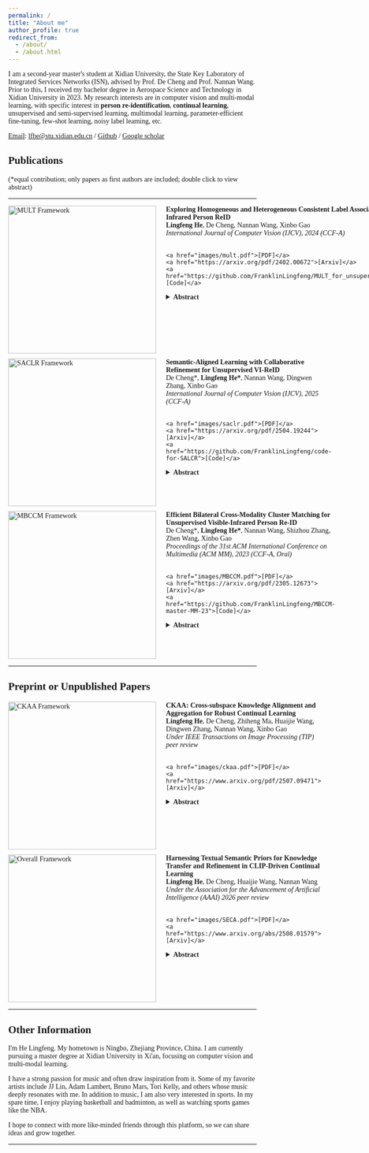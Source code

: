 ```yaml
---
permalink: /
title: "About me"
author_profile: true
redirect_from: 
  - /about/
  - /about.html
---
```


<style>
body {
    font-family: "Times New Roman", Times, serif;
}
</style>

I am a second-year master's student at Xidian University, the State Key Laboratory of Integrated Services  Networks (ISN), advised by Prof. De Cheng and Prof. Nannan Wang. Prior to this, I received my bachelor degree in Aerospace Science and Technology in Xidian University in 2023. My research interests are in computer vision and multi-modal learning, with specific interest in **person re-identification**, **continual learning**, unsupervised and semi-supervised learning, multimodal learning, parameter-efficient fine-tuning, few-shot learning, noisy label learning, etc.

[Email](lfhe@stu.xidian.edu.cn): lfhe@stu.xidian.edu.cn / [Github](https://github.com/FranklinLingfeng) / [Google scholar](https://scholar.google.com/citations?user=bUCPpbAAAAAJ&hl=zh-CN)

## Publications 

(*equal contribution; only papers as first authors are included; double click to view abstract)

---

<div style="display: flex; align-items: flex-start; margin-top: 10px;">
  <img src="images/mult.png" alt="MULT Framework" width="300" style="margin-right: 20px;">
  
  <div>
    <strong>Exploring Homogeneous and Heterogeneous Consistent Label Associations for Unsupervised Visible-Infrared Person ReID</strong><br>
    <strong>Lingfeng He</strong>, De Cheng, Nannan Wang, Xinbo Gao<br>
    <em>International Journal of Computer Vision (IJCV), 2024 (CCF-A)</em><br><br>

    <a href="images/mult.pdf">[PDF]</a> 
    <a href="https://arxiv.org/pdf/2402.00672">[Arxiv]</a> 
    <a href="https://github.com/FranklinLingfeng/MULT_for_unsupervised_visible_infrared_ReID">[Code]</a>

  <details style="margin-top:10px;">
    <summary><strong>Abstract</strong></summary>
    <div style="background-color: #f5f5f5; padding: 10px; border-radius: 5px; border: 1px solid #ddd; font-size: 0.85em; line-height: 1.3;">
      Unsupervised visible-infrared person re-identification (USL-VI-ReID) endeavors to retrieve pedestrian images of the same identity from different modalities without annotations. While prior work focuses on establishing cross-modality pseudolabel associations to bridge the modality-gap, they ignore maintaining the instance-level homogeneous and heterogeneous consistency between the feature space and the pseudo-label space, resulting in coarse associations. In response, we introduce
a Modality-Unified Label Transfer (MULT) module that simultaneously accounts for both homogeneous and heterogeneous fine-grained instance-level structures, yielding high-quality cross-modality label associations. It models both homogeneous and heterogeneous affinities, leveraging them to quantify the inconsistency between the pseudo-label space and the feature space, subsequently minimizing it. The proposed MULT ensures that the generated pseudo-labels maintain alignment across modalities while upholding structural consistency within intra-modality. Additionally, a straightforward plug-and-play Online Cross-memory Label Refinement (OCLR) module is proposed to further mitigate the side effects of noisy pseudo-labels while simultaneously aligning different modalities, coupled with an Alternative Modality-Invariant Representation Learning (AMIRL) framework. Experiments demonstrate that our proposed method outperforms existing state-of-the-art USL-VIReID methods, highlighting the superiority of our MULT in comparison to other cross-modality association methods. 
    </div>
  </details>
  </div>
</div>


<div style="display: flex; align-items: flex-start; margin-top: 10px;">
  <img src="images/saclr.png" alt="SACLR Framework" width="300" style="margin-right: 20px;">
  
  <div>
    <strong>Semantic-Aligned Learning with Collaborative Refinement for Unsupervised VI-ReID</strong><br>
    De Cheng*, <strong>Lingfeng He*</strong>, Nannan Wang, Dingwen Zhang, Xinbo Gao<br>
    <em>International Journal of Computer Vision (IJCV), 2025 (CCF-A)</em><br><br>

    <a href="images/saclr.pdf">[PDF]</a> 
    <a href="https://arxiv.org/pdf/2504.19244">[Arxiv]</a> 
    <a href="https://github.com/FranklinLingfeng/code-for-SALCR">[Code]</a>

  <details style="margin-top:10px;">
    <summary><strong>Abstract</strong></summary>
    <div style="background-color: #f5f5f5; padding: 10px; border-radius: 5px; border: 1px solid #ddd; font-size: 0.85em; line-height: 1.3;">
      Unsupervised visible-infrared person re-identification (USL-VI-ReID) seeks to match pedestrian images of the same individual across different modalities without human annotations for model learning. Previous methods unify pseudo-labels of cross-modality images through label association algorithms and then design contrastive learning framework for global feature learning. However, these methods overlook the cross-modality variations in feature representation and pseudo-label distributions brought by fine-grained patterns. This insight results in insufficient modality-shared learning when only global features are optimized. To address this issue, we propose a Semantic-Aligned Learning with Collaborative Refinement (SALCR) framework, which builds up optimization objective for specific fine-grained patterns emphasized by each modality, thereby achieving complementary alignment between the label distributions of different modalities. Specifically, we first introduce a Dual Association with Global Learning (DAGI) module to unify the pseudo-labels of cross-modality instances in a bi-directional manner. Afterward, a Fine-Grained Semantic-Aligned Learning (FGSAL) module is carried out to explore part-level semantic-aligned patterns emphasized by each modality from cross-modality instances. Optimization objective is then formulated based on the semantic-aligned features and their corresponding label space. To alleviate the side-effects arising from noisy pseudo-labels, we propose a Global-Part Collaborative Refinement (GPCR) module to mine reliable positive sample sets for the global and part features dynamically and optimize the inter-instance relationships. Extensive experiments demonstrate the effectiveness of the proposed method, which achieves superior performances to state-of-the-art methods.
    </div>
  </details>
  </div>
</div>


<div style="display: flex; align-items: flex-start; margin-top: 10px;">
  <img src="images/MBCCM.png" alt="MBCCM Framework" width="300" style="margin-right: 20px;">
  
  <div>
    <strong>Efficient Bilateral Cross-Modality Cluster Matching for Unsupervised Visible-Infrared Person Re-ID</strong><br>
    De Cheng*, <strong>Lingfeng He*</strong>, Nannan Wang, Shizhou Zhang, Zhen Wang, Xinbo Gao<br>
    <em>Proceedings of the 31st ACM International Conference on Multimedia (ACM MM), 2023 (CCF-A, Oral)</em><br><br>

    <a href="images/MBCCM.pdf">[PDF]</a> 
    <a href="https://arxiv.org/pdf/2305.12673">[Arxiv]</a> 
    <a href="https://github.com/FranklinLingfeng/MBCCM-master-MM-23">[Code]</a>

  <details style="margin-top:10px;">
    <summary><strong>Abstract</strong></summary>
    <div style="background-color: #f5f5f5; padding: 10px; border-radius: 5px; border: 1px solid #ddd; font-size: 0.85em; line-height: 1.3;">
      Unsupervised visible-infrared person re-identification (USL-VI-ReID) aims to match pedestrian images of the same identity from different modalities without annotations. Existing works mainly focus on alleviating the modality gap by aligning instance-level features of the unlabeled samples. However, the relationships between cross-modality clusters are not well explored. To this end, we propose a novel bilateral cluster matching-based learning framework to reduce the modality gap by matching cross-modality clusters. Specifically, we design a Many-to-many Bilateral Cross-Modality Cluster Matching (MBCCM) algorithm through optimizing the maximum matching problem in a bipartite graph. Then, the matched pairwise clusters utilize shared visible and infrared pseudo-labels during the model training. Under such a supervisory signal, a Modality-Specific and Modality-Agnostic (MSMA) contrastive learning framework is proposed to align features jointly at a cluster-level. Meanwhile, the cross-modality Consistency Constraint (CC) is proposed to explicitly reduce the large modality discrepancy. Extensive experiments on the public SYSU-MM01 and RegDB datasets demonstrate the effectiveness of the proposed method, surpassing state-of-the-art approaches by a large margin of 8.76% mAP on average.
    </div>
  </details>
  </div>
</div>

---

## Preprint or Unpublished Papers

<div style="display: flex; align-items: flex-start; margin-top: 10px;">
  <img src="images/ckaa.png" alt="CKAA Framework" width="300" style="margin-right: 20px;">
  
  <div>
    <strong>CKAA: Cross-subspace Knowledge Alignment and Aggregation for Robust Continual Learning</strong><br>
    <strong>Lingfeng He</strong>, De Cheng, Zhiheng Ma, Huaijie Wang, Dingwen Zhang, Nannan Wang, Xinbo Gao<br>
    <em>Under IEEE Transactions on Image Processing (TIP) peer review</em><br><br>

    <a href="images/ckaa.pdf">[PDF]</a> 
    <a href="https://www.arxiv.org/pdf/2507.09471">[Arxiv]</a> 

  <details style="margin-top:10px;">
    <summary><strong>Abstract</strong></summary>
    <div style="background-color: #f5f5f5; padding: 10px; border-radius: 5px; border: 1px solid #ddd; font-size: 0.85em; line-height: 1.3;">
      Abstract—Continual Learning (CL) empowers AI models to continuously learn from sequential task streams. Recently, parameter-efficient fine-tuning (PEFT)-based CL methods have garnered increasing attention due to their superior performance. They typically allocate a unique sub-module for learning each task, with a task recognizer to select the appropriate submodules for testing images. However, due to the feature subspace misalignment from independently trained sub-modules, these methods tend to produce ambiguous decisions under misleading task-ids. To address this, we propose Cross-subspace Knowledge Alignment and Aggregation (CKAA), a novel framework that enhances model robustness against misleading task-ids through two key innovations: (1) Dual-level Knowledge Alignment (DKA): By aligning intra-class feature distributions across different subspaces and learning a robust global classifier through a feature simulation process, DKA enables the model to distinguish features from both correct and incorrect subspaces during training. (2) Task-Confidence-guided Mixture of Adapters (TC-MoA): A robust inference scheme that adaptively aggregates task-specific knowledge from relevant sub-modules based on task-confidence scores, avoiding overconfidence in misleading task-id predictions. Extensive experiments demonstrate that CKAA outperforms existing PEFT-based CL methods.
    </div>
  </details>
  </div>
</div>

<div style="display: flex; align-items: flex-start; margin-top: 10px;">
  <img src="images/SECA_image.pdf" alt="Overall Framework" width="300" style="margin-right: 20px;">
  
  <div>
    <strong>Harnessing Textual Semantic Priors for Knowledge Transfer and Refinement in CLIP-Driven Continual Learning</strong><br>
    <strong>Lingfeng He</strong>, De Cheng, Huaijie Wang, Nannan Wang<br>
    <em>Under the Association for the Advancement of Artificial Intelligence (AAAI) 2026 peer review</em><br><br>

    <a href="images/SECA.pdf">[PDF]</a> 
    <a href="https://www.arxiv.org/abs/2508.01579">[Arxiv]</a> 

  <details style="margin-top:10px;">
    <summary><strong>Abstract</strong></summary>
    <div style="background-color: #f5f5f5; padding: 10px; border-radius: 5px; border: 1px solid #ddd; font-size: 0.85em; line-height: 1.3;">
      Abstract—Continual learning (CL) aims to equip models with the ability to learn from a stream of tasks without forgetting previous knowledge. With the progress of vision-language models like Contrastive Language-Image Pre-training (CLIP), their promise for CL has attracted increasing attention due to their strong generalizability. However, the potential of rich textual semantic priors in CLIP in addressing the stability-plasticity dilemma remains underexplored. During backbone training, most approaches transfer past knowledge without considering semantic relevance, leading to interference from unrelated tasks that disrupt the balance between stability and plasticity. Besides, while text-based classifiers provide strong generalization, they suffer from limited plasticity due to the inherent modality gap in CLIP. Visual classifiers help bridge this gap, but their prototypes lack rich and precise semantics. To address these challenges, we propose Semantic-Enriched Continual Adaptation (SECA), a unified framework that harnesses the anti-forgetting and structured nature of textual priors to guide semantic-aware knowledge transfer in the backbone and reinforce the semantic structure of the visual classifier. Specifically, a Semantic-Guided Adaptive Knowledge Transfer (SG-AKT) module is proposed to assess new images' relevance to diverse historical visual knowledge via textual cues, and aggregate relevant knowledge in an instance-adaptive manner as distillation signals. Moreover, a Semantic-Enhanced Visual Prototype Refinement (SE-VPR) module is introduced to refine visual prototypes using inter-class semantic relations captured in class-wise textual embeddings. Extensive experiments on multiple benchmarks validate the effectiveness of our approach.
    </div>
  </details>
  </div>
</div>


---

## Other Information

I'm He Lingfeng. My hometown is Ningbo, Zhejiang Province, China. I am currently pursuing a master degree at Xidian University in Xi'an, focusing on computer vision and multi-modal learning.

I have a strong passion for music and often draw inspiration from it. Some of my favorite artists include JJ Lin, Adam Lambert, Bruno Mars, Tori Kelly, and others whose music deeply resonates with me.
In addition to music, I am also very interested in sports. In my spare time, I enjoy playing basketball and badminton, as well as watching sports games like the NBA.

I hope to connect with more like-minded friends through this platform, so we can share ideas and grow together.

---
